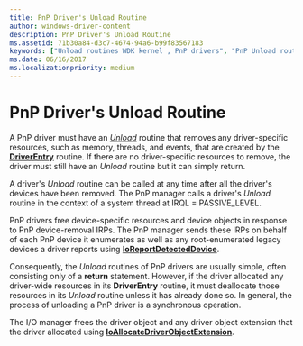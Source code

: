 ```yaml
---
title: PnP Driver's Unload Routine
author: windows-driver-content
description: PnP Driver's Unload Routine
ms.assetid: 71b30a84-d3c7-4674-94a6-b99f83567183
keywords: ["Unload routines WDK kernel , PnP drivers", "PnP Unload routine WDK kernel", "Plug and Play Unload routine WDK kernel"]
ms.date: 06/16/2017
ms.localizationpriority: medium
---
```


# PnP Driver's Unload Routine





A PnP driver must have an [*Unload*](https://msdn.microsoft.com/library/windows/hardware/ff564886) routine that removes any driver-specific resources, such as memory, threads, and events, that are created by the [**DriverEntry**](https://msdn.microsoft.com/library/windows/hardware/ff544113) routine. If there are no driver-specific resources to remove, the driver must still have an *Unload* routine but it can simply return.

A driver's *Unload* routine can be called at any time after all the driver's devices have been removed. The PnP manager calls a driver's *Unload* routine in the context of a system thread at IRQL = PASSIVE\_LEVEL.

PnP drivers free device-specific resources and device objects in response to PnP device-removal IRPs. The PnP manager sends these IRPs on behalf of each PnP device it enumerates as well as any root-enumerated legacy devices a driver reports using [**IoReportDetectedDevice**](https://msdn.microsoft.com/library/windows/hardware/ff549597).

Consequently, the *Unload* routines of PnP drivers are usually simple, often consisting only of a **return** statement. However, if the driver allocated any driver-wide resources in its **DriverEntry** routine, it must deallocate those resources in its *Unload* routine unless it has already done so. In general, the process of unloading a PnP driver is a synchronous operation.

The I/O manager frees the driver object and any driver object extension that the driver allocated using [**IoAllocateDriverObjectExtension**](https://msdn.microsoft.com/library/windows/hardware/ff548233).

 

 




